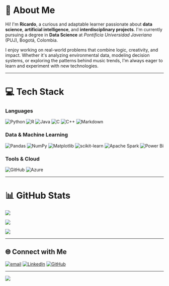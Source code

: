 # 💫 About Me

Hi! I'm **Ricardo**, a curious and adaptable learner passionate about **data science**, **artificial intelligence**, and **interdisciplinary projects**. I'm currently pursuing a degree in **Data Science** at *Pontificia Universidad Javeriana* (PUJ), Bogotá, Colombia.

I enjoy working on real-world problems that combine logic, creativity, and impact. Whether it's analyzing environmental data, modeling decision systems, or exploring the patterns behind music trends, I'm always eager to learn and experiment with new technologies.

---

# 💻 Tech Stack

### Languages
![Python](https://img.shields.io/badge/python-3670A0?style=for-the-badge&logo=python&logoColor=ffdd54)
![R](https://img.shields.io/badge/r-%23276DC3.svg?style=for-the-badge&logo=r&logoColor=white)
![Java](https://img.shields.io/badge/java-%23ED8B00.svg?style=for-the-badge&logo=openjdk&logoColor=white)
![C](https://img.shields.io/badge/c-%2300599C.svg?style=for-the-badge&logo=c&logoColor=white)
![C++](https://img.shields.io/badge/c++-%2300599C.svg?style=for-the-badge&logo=c%2B%2B&logoColor=white)
![Markdown](https://img.shields.io/badge/markdown-%23000000.svg?style=for-the-badge&logo=markdown&logoColor=white)

### Data & Machine Learning
![Pandas](https://img.shields.io/badge/pandas-%23150458.svg?style=for-the-badge&logo=pandas&logoColor=white)
![NumPy](https://img.shields.io/badge/numpy-%23013243.svg?style=for-the-badge&logo=numpy&logoColor=white)
![Matplotlib](https://img.shields.io/badge/Matplotlib-%23ffffff.svg?style=for-the-badge&logo=Matplotlib&logoColor=black)
![scikit-learn](https://img.shields.io/badge/scikit--learn-%23F7931E.svg?style=for-the-badge&logo=scikit-learn&logoColor=white)
![Apache Spark](https://img.shields.io/badge/Apache%20Spark-FDEE21?style=for-the-badge&logo=apachespark&logoColor=black)
![Power Bi](https://img.shields.io/badge/power_bi-F2C811?style=for-the-badge&logo=powerbi&logoColor=black)

### Tools & Cloud
![GitHub](https://img.shields.io/badge/github-%23121011.svg?style=for-the-badge&logo=github&logoColor=white)
![Azure](https://img.shields.io/badge/azure-%230072C6.svg?style=for-the-badge&logo=microsoftazure&logoColor=white)

---

# 📊 GitHub Stats

![](https://github-readme-stats.vercel.app/api?username=RicardoHurtadoF&theme=darcula&hide_border=false&include_all_commits=true&count_private=true)

![](https://github-readme-stats.vercel.app/api/top-langs/?username=RicardoHurtadoF&theme=darcula&hide_border=false&layout=compact)

![](https://nirzak-streak-stats.vercel.app/?user=RicardoHurtadoF&theme=darcula&hide_border=false)

---

## 🌐 Connect with Me

[![email](https://img.shields.io/badge/Email-D14836?logo=gmail&logoColor=white)](mailto:rahurtadof@gmail.com)
[![LinkedIn](https://img.shields.io/badge/LinkedIn-0A66C2?logo=linkedin&logoColor=white)](https://www.linkedin.com/in/tuusuario)
[![GitHub](https://img.shields.io/badge/GitHub-100000?logo=github&logoColor=white)](https://github.com/RicardoHurtadoF)

---


[![](https://visitcount.itsvg.in/api?id=RicardoHurtadoF&icon=0&color=0)](https://visitcount.itsvg.in)

<!-- Proudly created with GPRM ( https://gprm.itsvg.in ) -->
